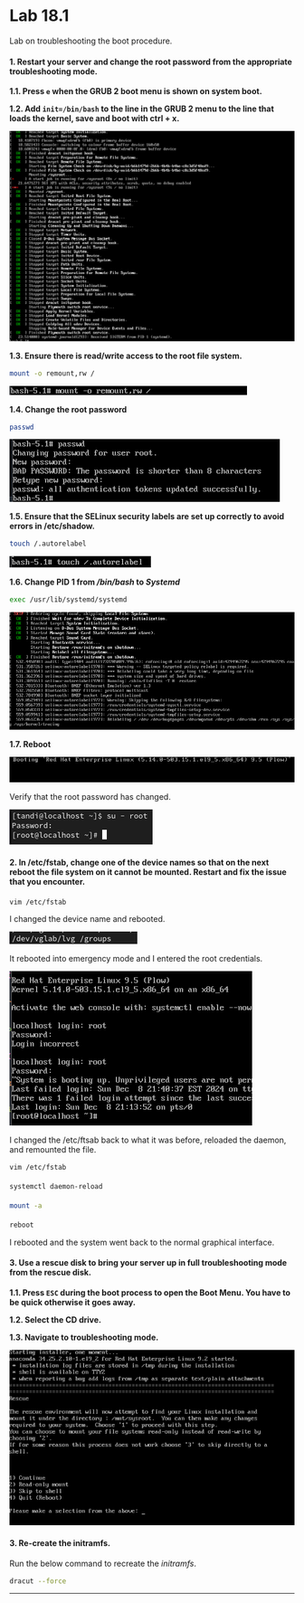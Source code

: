 
# Lab 18.1

Lab on troubleshooting the boot procedure.

#### 1. Restart your server and change the root password from the appropriate troubleshooting mode.

**1.1. Press `e` when the GRUB 2 boot menu is shown on system boot.**

**1.2. Add `init=/bin/bash` to the line in the GRUB 2 menu to the line that loads the kernel, save and boot with ctrl + x.**

![lab-18-1](../../img/lab-18-1.png)


**1.3. Ensure there is read/write access to the root file system.**

```bash 
mount -o remount,rw /
```

![lab-18-2](../../img/lab-18-2.png)


**1.4. Change the root password**

```bash 
passwd
```

![lab-18-3](../../img/lab-18-3.png)


**1.5. Ensure that the SELinux security labels are set up correctly to avoid errors in /etc/shadow.**

```bash 
touch /.autorelabel
```

![lab-18-4](../../img/lab-18-4.png)


**1.6. Change PID 1 from */bin/bash* to *Systemd***

```bash 
exec /usr/lib/systemd/systemd
```

![lab-18-5](../../img/lab-18-5.png)


**1.7. Reboot**

![lab-18-6](../../img/lab-18-6.png)

Verify that the root password has changed.

![lab-18-7](../../img/lab-18-7.png)


#### 2. In /etc/fstab, change one of the device names so that on the next reboot the file system on it cannot be mounted. Restart and fix the issue that you encounter.

```bash 
vim /etc/fstab
```

I changed the device name and rebooted.

![lab-18-8](../../img/lab-18-8.png)

It rebooted into emergency mode and I entered the root credentials.

![lab-18-9](../../img/lab-18-9.png)

I changed the /etc/ftsab back to what it was before, reloaded the daemon, and remounted the file. 

```bash 
vim /etc/fstab

systemctl daemon-reload

mount -a

reboot
```

I rebooted and the system went back to the normal graphical interface.


#### 3. Use a rescue disk to bring your server up in full troubleshooting mode from the rescue disk.

**1.1. Press `ESC` during the boot process to open the Boot Menu. You have to be quick otherwise it goes away.**

**1.2. Select the CD drive.**

**1.3. Navigate to troubleshooting mode.**

![lab-18-10](../../img/lab-18-10.png)


#### 3. Re-create the initramfs.

Run the below command to recreate the *initramfs*.

```bash 
dracut --force
```


---